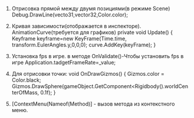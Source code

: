 1. Отрисовка прямой между двумя позициями(в режиме Scene)
  Debug.DrawLine(vecto31,vector32,Color.color);
2. Кривая зависимости(отображается в инспекторе).
 AnimationCurve(требуется для графиков)
private void Update()
{
   Keyframe keyframe=new KeyFrame(Time.time, transform.EulerAngles.y,0,0,0);
   curve.AddKey(keyFrame);
}
3. Установка fps в игре.
в методе OnValidate()-Чтобы установить fps в игре
Application.tadgetFrameRate=_value;
4.  Для отрисовки точки:
void OnDrawGizmos()
{
  Gizmos.color = Color.black;
Gizmos.DrawSphere(gameObject.GetComponent<Rigidbody().worldCenterOfMass, 0.1f);
}

5. [ContextMenu(Nameof(Method)] - вызов метода из контекстного меню.